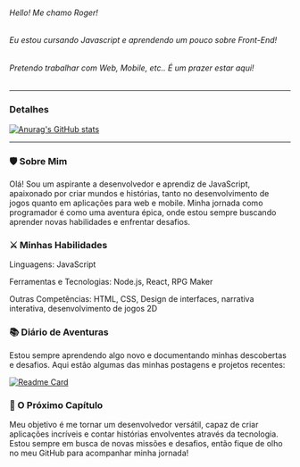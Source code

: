 ###### Hello! Me chamo Roger!  
###### Eu estou cursando Javascript e aprendendo um pouco sobre Front-End!
###### Pretendo trabalhar com Web, Mobile, etc.. É um prazer estar aqui!
-----------------------------------------------------------------------
### Detalhes
[![Anurag's GitHub stats](https://github-readme-stats.vercel.app/api?username=RogxrGit&show_icons=true&theme=dracula)](https://github.com/anuraghazra/github-readme-stats)

<!--### Linguagens utilizadas
[![Top Langs](https://github-readme-stats.vercel.app/api/top-langs/?username=RogxrGit)](https://github.com/anuraghazra/github-readme-stats)
-->
-----------------------------------------------------------------------
### 🛡️ Sobre Mim
Olá! Sou um aspirante a desenvolvedor e aprendiz de JavaScript, apaixonado por criar mundos e histórias, tanto no desenvolvimento de jogos quanto em aplicações para web e mobile. Minha jornada como programador é como uma aventura épica, onde estou sempre buscando aprender novas habilidades e enfrentar desafios.

### ⚔️ Minhas Habilidades
Linguagens: JavaScript

Ferramentas e Tecnologias: Node.js, React, RPG Maker

Outras Competências: HTML, CSS, Design de interfaces, narrativa interativa, desenvolvimento de jogos 2D

### 📚 Diário de Aventuras
Estou sempre aprendendo algo novo e documentando minhas descobertas e desafios. Aqui estão algumas das minhas postagens e projetos recentes:

[![Readme Card](https://github-readme-stats.vercel.app/api/pin/?username=RogxrGit&repo=rogxrgit.github.io&theme=dracula)](https://github.com/anuraghazra/github-readme-stats)


### 🌟 O Próximo Capítulo
Meu objetivo é me tornar um desenvolvedor versátil, capaz de criar aplicações incríveis e contar histórias envolventes através da tecnologia. Estou sempre em busca de novas missões e desafios, então fique de olho no meu GitHub para acompanhar minha jornada!

<!--
**RogxrGit/RogxrGit** is a ✨ _special_ ✨ repository because its `README.md` (this file) appears on your GitHub profile.

Here are some ideas to get you started:

- 🔭 I’m currently working on ...
- 🌱 I’m currently learning ...
- 👯 I’m looking to collaborate on ...
- 🤔 I’m looking for help with ...
- 💬 Ask me about ...
- 📫 How to reach me: ...
- 😄 Pronouns: ...
- ⚡ Fun fact: ...
-->
